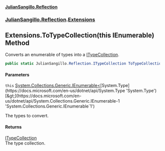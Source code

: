 #### [JulianSangillo.Reflection](JulianSangillo.Reflection/AssemblyInfo.md 'index')
### [JulianSangillo.Reflection](JulianSangillo.Reflection/README.md 'JulianSangillo.Reflection').[Extensions](JulianSangillo.Reflection/Extensions/README.md 'JulianSangillo.Reflection.Extensions')

## Extensions.ToTypeCollection(this IEnumerable<Type>) Method

Converts an enumerable of types into a [ITypeCollection](JulianSangillo.Reflection/ITypeCollection/README.md 'JulianSangillo.Reflection.ITypeCollection').

```csharp
public static JulianSangillo.Reflection.ITypeCollection ToTypeCollection(this System.Collections.Generic.IEnumerable<System.Type> @this);
```
#### Parameters

<a name='JulianSangillo.Reflection.Extensions.ToTypeCollection(thisSystem.Collections.Generic.IEnumerable_System.Type_).this'></a>

`this` [System.Collections.Generic.IEnumerable&lt;](https://docs.microsoft.com/en-us/dotnet/api/System.Collections.Generic.IEnumerable-1 'System.Collections.Generic.IEnumerable`1')[System.Type](https://docs.microsoft.com/en-us/dotnet/api/System.Type 'System.Type')[&gt;](https://docs.microsoft.com/en-us/dotnet/api/System.Collections.Generic.IEnumerable-1 'System.Collections.Generic.IEnumerable`1')

The types to convert.

#### Returns
[ITypeCollection](JulianSangillo.Reflection/ITypeCollection/README.md 'JulianSangillo.Reflection.ITypeCollection')  
The type collection.